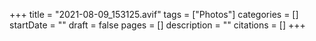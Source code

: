 +++
title = "2021-08-09_153125.avif"
tags = ["Photos"]
categories = []
startDate = ""
draft = false
pages = []
description = ""
citations = []
+++
